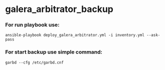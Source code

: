 # galera_arbitrator_backup


### For run playbook use:
`ansible-playbook deploy_galera_arbitrator.yml -i inventory.yml --ask-pass`

### For start backup use simple command:

`garbd --cfg /etc/garbd.cnf`
